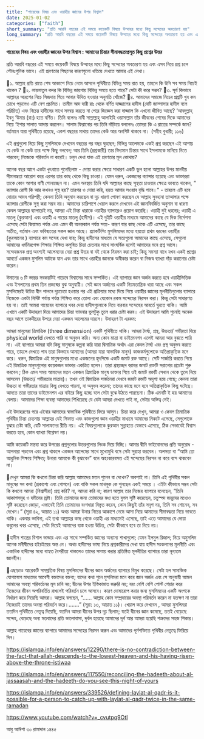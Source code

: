 ```yaml
---
title: "গায়েবের বিষয় এবং ওয়াহীর জ্ঞানের উপর বিশ্বাস"
date: 2025-01-02
categories: ["faith"]
short_summary: "প্রতি আরবি বছরের এই সময়ে কয়েকটি বিষয়ে উম্মাহর মধ্যে কিছু সন্দেহের অবতারণা হয়"
long_summary: "প্রতি আরবি বছরের এই সময়ে কয়েকটি বিষয়ে উম্মাহর মধ্যে কিছু সন্দেহের অবতারণা হয় এবং এসব নিয়ে প্রশ্ন চলে  পৌনঃপুনিক ভাবে। এই প্রবণতার পিছনের কারণগুলো খতিয়ে দেখতে আমার এই লেখা।"
---
```


**গায়েবের বিষয় এবং ওয়াহীর জ্ঞানের উপর বিশ্বাস : আমাদের চিন্তার সীমাবদ্ধতাপ্রসূত কিছু প্রশ্নের উত্তর**

প্রতি আরবি বছরের এই সময়ে কয়েকটি বিষয়ে উম্মাহর মধ্যে কিছু সন্দেহের অবতারণা হয় এবং এসব নিয়ে প্রশ্ন চলে  পৌনঃপুনিক ভাবে। এই প্রবণতার পিছনের কারণগুলো খতিয়ে দেখতে আমার এই লেখা। 


📌১. আল্লাহ প্রতি রাতে শেষ আকাশে নিচে নেমে আসলে পৃথিবীতে বিভিন্ন সময় রাত হয়, তাহলে কি উনি সব সময় নিচেই থাকেন ?
📌২. লায়লাতুল কদর কি বিভিন্ন জায়গায় বিভিন্ন সময়ে হতে পারে? সেটা কী করে সম্ভব?
📌৩. সূর্য কিভাবে আল্লাহর আরশের নিচে সিজদায় গিয়ে আবার উদিত হওয়ার অনুমতি খোঁজে?
📌৪. আমাদের সমাজে নিচের প্রশ্নটি খুব কম চোখে পড়লেও এটি বেশ প্রচলিত।
তামীম আদ দারী রাঃ থেকে বর্ণিত দাজ্জালের হাদীস (যেটি জাস্সাসার হাদীস বলে পরিচিত) এবং নিচের হাদীসের সাথে সমন্বয় করতে না পেরে জিজ্ঞেস করা দাজ্জাল কি এখনো জীবিত আছে?
‘আবদুল্লাহ্ ইবনু ‘উমার (রা:) হতে বর্ণিত। তিনি বলেনঃ নাবী সাল্লাল্লাহু আলাইহি ওয়াসাল্লাম তাঁর জীবনের শেষের দিকে আমাদের নিয়ে ‘ইশার সালাত আদায় করলেন। সালাম ফিরানোর পর তিনি দাঁড়িয়ে বললেনঃ তোমরা কি এ রাতের সম্পর্কে জান? বর্তমানে যারা পৃথিবীতে রয়েছে, একশ বছরের মাথায় তাদের কেউ আর অবশিষ্ট থাকবে না। (সহীহ বুখারী; ১১৬)


এই প্রশ্নগুলো নিয়ে কিছু মুসলিমকে দেখবেন বছরের পর বছর ঘুরছেন;  বিভিন্ন আলেমকে একই প্রশ্ন করছেন এই আশায় যে কেউ না কেউ তার পক্ষে কিছু বলবেন; আর তিনি (প্রশ্নকারী) তার বিদ্যমান চিন্তার সাথে ইসলামকে মানিয়ে নিতে পারবেন; নিজেকে পরিবর্তন না করেই। চলুন দেখা যাক এই প্রবণতার মূল কোথায়?


অনেক বছর আগে একটা খুৎবাতে শুনেছিলাম - দোয়া করার ক্ষেত্রে সাধারণ একটি ভুল হলো আল্লাহর উপর মানবীয় সীমাবদ্ধতা আরোপ করে এরপর তার কাছ থেকে কিছু চাওয়া। যেমন ধরুন, একজনের ক্যান্সার হয়েছে এবং ডাক্তাররা তাকে কোন আশার বাণী শোনাচ্ছেন না। এমন অবস্থায় তিনি যদি আল্লাহর কাছে সুস্থতা চাওয়ার ক্ষেত্রে ভাবতে থাকেন, “ ক্যান্সার রোগী কি আর কখনও সুস্থ হয়? তারপর ও দোয়া করি, হয়ত আমার সওয়াব বৃদ্ধি পাবে।” - তাহলে এটি হবে দোয়ার আদব পরিপন্থী; কেননা তিনি অনুমান করছেন বা দৃঢ় ধারণা পোষণ করছেন যে আল্লাহ সুবহানা তাআলার পক্ষে ক্যান্সার রোগীকে সুস্থ করা সম্ভব নয়। আমাদের চারিপাশে খেয়াল করলে দেখবেন এই জ্ঞানবিবর্জিত অনুমান বা ধারণা কেবল আল্লাহর ব্যাপারেই নয়, আমরা এই চিন্তা ধারাকে ওয়াহীর ব্যাপারেও প্রয়োগ করেছি। ওয়াহী দুই ধরনের; ওয়াহী এ মাতলু (কুরআন) এবং ওয়াহী এ গায়ের মাতলু (হাদীস)। এই দুইটি ওয়াহীর  মাধ্যমে আমাদের কাছে যে দিক নির্দেশনা এসেছে সেটা কিয়ামত পর্যন্ত এবং এমন কী অনন্তকাল পর্যন্ত সত্য- কারণ যার কাছ থেকে এটি এসেছে, তার কাছে অতীত, বর্তমান এবং ভবিষ্যতের সকল জ্ঞান আছে। প্র্যাকটিসিং মুসলিমদের মধ্যে হয়তো প্রথম ধরনের ওয়াহীর (কুরআনের ) ব্যাপারে কম সন্দেহ দেখা যায়; কিন্তু হাদীসের মাধ্যমে যে সত্যগুলো আমাদের কাছে এসেছে, সেগুলো আমাদের ধর্মনিরপেক্ষ শিক্ষায় শিক্ষিত কলুষিত চিন্তা চেতনার সাথে সাংঘর্ষিক হলেই আমাদের মনে প্রশ্ন আসে। সন্দেহজনক প্রশ্ন অবশ্যই আলেমদের দেয়া প্রশ্ন উত্তর বা বই থেকে নিরসন করা চাই; কিন্তু সমস্যা বাধে যখন একই প্রশ্নের আবর্তে একজন মুসলিম আটকে যান এবং তার সাথে ওয়াহীর জ্ঞানকে অস্বীকার করেন বা নিজস্ব ব্যাখ্যা দাঁড় করানোর চেষ্টা করেন।  


ঈমানের ৬ টি স্তম্ভের সবকয়টিই গায়েবে বিশ্বাসের সাথে সম্পর্কিত। এই ব্যাপারে জ্ঞান অর্জন করতে হবে ওয়াহীভিত্তিক এবং ইসলামের প্রথম তিন প্রজন্মের বুঝ অনুযায়ী।  সেই জ্ঞান অর্জনের একটি নিয়মতান্ত্রিক ধারা আছে এবং সকল মুসলিমেরই উচিত দ্বীন পালনে দৃঢ়চেতা হওয়ার পর এই প্রক্রিয়ার মধ্যে দিয়ে গিয়ে ওয়াহীর জ্ঞানের মূলনীতিগুলোর ব্যাপারে নিজেকে একটা নির্দিষ্ট পর্যায় পর্যন্ত শিক্ষিত করে তোলা এবং যেকোন রকম সন্দেহের নিরসন করা। কিন্তু সেটা সাধারণত হয় না। তাই আমরা গায়েবের ব্যাপারে খবর দেয়া হাদীসগুলোকে নিয়ে বারবার সন্দেহের আবর্তে ঘুরতে থাকি। আমি এখানে একটি উদাহরণ দিয়ে আমাদের চিন্তা ভাবনার ভুলটুকু তুলে ধরার চেষ্টা করব।  এই উদাহরণ আমি শুনেছি অনেক বছর আগে তাকদীরের উপরে দেয়া একজন আলেমের দারসে। উদাহরণ টা এরকম:


আমরা মানুষেরা ত্রিমাত্রিক (three dimension) একটি পৃথিবীতে থাকি। আমরা দৈর্ঘ্য, প্রস্থ, উচ্চতা/ গভীরতা দিয়ে physical world দেখতে পারি বা অনুভব করি। অন্য কোন মাত্রা বা ডাইমেনশন এলেই আমরা আর বুঝতে পারি না। এই ব্যাপারে আমরা যদি কিছু মানুষকে কল্পনা করি যারা দ্বিমাত্রিক অর্থাৎ এরা কেবল দৈর্ঘ্য এবং প্রস্থ অনুভব করতে পারে, তাহলে দেখতে পাব তারা কিভাবে আমাদের (আমরা যারা স্বাভাবিক মানুষ) কাজকর্মগুলোকে অতিপ্রাকৃতিক মনে করে। ধরুন, দ্বিমাত্রিক এই মানুষগুলোর মধ্যে একজনের হৃদপিন্ডে একটি জমাট রক্ত আছে। সেটি সার্জারি করতে গিয়ে এই দ্বিমাত্রিক মানুষগুলোর কয়েকজন ডাক্তার একত্রিত হলেন। তারা প্রস্থচ্ছেদ বরাবর জমাট রক্তটি সরানোর প্রচেষ্টা শুরু করবেন ; ঠিক এমন সময় আমাদের মতন একজন ত্রিমাত্রিক মানুষ ডাক্তার গিয়ে ওই জমাট রক্তটি সেখান থেকে তুলে নিয়ে আসলেন (উচ্চতা/ গভীরতার মাত্রায়)। তখন ওই দ্বিমাত্রিক সার্জনেরা দেখবে জমাট রক্তটি অদৃশ্য হয়ে গেছে; কেননা তারা উচ্চতা বা গভীরতার মাত্রায় কিছু দেখতে পায়না, বা অনুভব করেনা; তাদের কাছে মনে হবে অতিপ্রাকৃতিক কিছু ঘটেছে। আদতে তারা তাদের ডাইমেনশন এর বাইরে কিছু হচ্ছে বলে সেটা বুঝে উঠতে পারছেনা। ঠিক এমনটি ই হয় আমাদের বেলায়। আমাদের শিক্ষা ব্যবস্থা আমাদের শিখিয়েছে যে যেটা আমরা দেখতে পাই না, সেটার অস্তিত্ব নেই।  


এই উদাহরণের পরে এইবার আমাদের স্বাভাবিক পৃথিবীতে ফিরে আসুন। চিন্তা করে দেখুন, আমরা ও কেবল ত্রিমাত্রিক পৃথিবীর চিন্তা চেতনায় আল্লাহর যেই সিফাত এবং কাজগুলো জ্ঞান ওয়াহীর মাধ্যমে আমাদের নিকটে এসেছে, সেগুলোকে বুঝার চেষ্টা করি, যেটি সালাফদের রীতি নয়। এই বিষয়গুলোকে কুরআন সুন্নাহতে যেভাবে এসেছে, ঠিক সেভাবেই বিশ্বাস করতে হবে, কোন ব্যাখ্যা বিশ্লেষণ নয়।


আমি কয়েকটি মন্তব্য করে উপরের প্রশ্নগুলোর উত্তরগুলোর লিংক দিয়ে দিচ্ছি। আমার দ্বীনি ভাইবোনদের প্রতি অনুরোধ - আপনারা পড়বেন এবং প্রশ্ন থাকলে একজন আলেমের সাথে মুখোমুখি বসে সেটা সুরাহা করবেন।  অলসতা বা “আমি তো আধুনিক শিক্ষায় শিক্ষিত; উনারা আমাকে কী বুঝাবেন” বলে অহংকারবসত  এই সন্দেহের নিরসন না করে বসে থাকবেন না।


🤔দেখুন আমরা কি কখনো চিন্তা করি আল্লাহ আমাদের মতন শুনেন বা দেখেন? অবশ্যই না।  তিনি এই পৃথিবীর সকল মানুষের সব কথা (প্রকাশ্যে এবং গোপনে) এবং বাকি সকল মাখলুক কে শুনছেন একই সময়ে । এইটা কীভাবে সম্ভব সেটা কি কখনো আমরা (বিশ্বাসীরা) প্রশ্ন করি? না, আমরা করি না; কারণ আল্লাহ তার নিজের ব্যাপারে বলেছেন, “তিনি আকাশসমূহ ও যমীনের স্রষ্টা। তিনি তোমাদের জন্য তোমাদের মধ্য হতে যুগল সৃষ্টি করেছেন, চতুস্পদ জন্তুদের মধ্যেও সৃষ্টি করেছেন জোড়া, এভাবেই তিনি তোমাদের বংশধারা বিস্তৃত করেন, কোন কিছুই তাঁর সদৃশ নয়, তিনি সব শোনেন, সব দেখেন।” (সূরা ৪২, আয়াত ১১)  অথচ আমরা উনার নিচের আকাশে নেমে আসা নিয়ে আমাদের সীমাবদ্ধতা নিয়ে ভাবতে থাকি। একবার ভাবিনা, এই তথ্য আল্লাহর কাছ থেকে ওয়াহী এর মাধ্যমেই এসেছে, তাই এতে আমাদের যে দোয়া কবুলের খবর এসেছে, সেটা নিয়েই আমাদের ব্যস্ত হওয়া উচিত, সেটা কীভাবে হবে তা নিয়ে নয়।


🤔হাদীস শাস্ত্রের বিশাল ভান্ডার এবং এর সাথে সম্পর্কিত জ্ঞানের অন্যান্য শাখাগুলো; যেমন ইলমুল রিজাল; নিয়ে অমুসলিম অনেক মনীষীদের হইচইয়ের অন্ত নে। অথচ হাদীসের ভাষ্য নিয়ে প্রশ্নকারীদের দেখা যায় হাদীস সংকলনের মূলনীতি এবং একাধিক হাদীসের মধ্যে বাহ্যত বৈপরীত্য থাকলেও তাদের সমন্বয় করার প্রতিষ্ঠিত মূলনীতির ব্যাপারে তারা নূন্যতম জ্ঞানহীন।


🤔এছাড়াও আরেকটি সাম্প্রতিক বিষয় মুসলিমদের দ্বীনের জ্ঞান অর্জনের ব্যাপারে বিমুখ করেছে।  সেটা হল সামাজিক যোগাযোগ মাধ্যমের আবেগী বক্তাদের বক্তব্য; যাদের কথা শুনে মুসলিমরা মনে করে জ্ঞান অর্জন এবং সে অনুযায়ী আমল আমাদের অবস্থা পরিবর্তনের মূল চাবি নয়; দ্বীনের উপর ইস্তিকামাত জরুরি নয়; বরং বেশি বেশি পোস্ট শেয়ার করে নিজেদের জীবন অপরিবর্তিত রাখলেই পরিবর্তন চলে আসবে। কারণ দোষারোপ করার জন্য মুসলিমদের একটি অংশকে নির্ধারণ করে নিয়েছি আমরা। আল্লাহ বলছেন, “...... আল্লাহ কোন সম্প্রদায়ের অবস্থা পরিবর্তন করেন না যতক্ষণ না তারা নিজেরাই তাদের অবস্থা পরিবর্তন করে।…….” (সূরা: ১৩, আয়াত ১১)। খেয়াল করে দেখবেন , আমরা মুসলিমরা ততদিন পৃথিবীতে নেতৃত্ব দিয়েছি, যতদিন আমরা দ্বীনের উপর দৃঢ় ছিলাম; যতই দ্বীনের জ্ঞান কমেছে, ততই বেড়েছে সন্দেহ, বেড়েছে অন্য মতবাদের প্রতি ভালোবাসা, দুর্বল হয়েছে আমাদের দূর্গ আর আমরা হয়েছি শত্রুদের সহজ শিকার। 


আল্লাহ গায়েবের জ্ঞানের ব্যাপারে আমাদের সন্দেহের নিরসন করুন এবং আমাদের পূর্নশক্তিতে পৃথিবীর নেতৃত্বে ফিরিয়ে দিন।

https://islamqa.info/en/answers/12290/there-is-no-contradiction-between-the-fact-that-allah-descends-to-the-lowest-heaven-and-his-having-risen-above-the-throne-istiwaa 


https://islamqa.info/en/answers/117550/reconciling-the-hadeeth-about-al-jassaasah-and-the-hadeeth-do-you-see-this-night-of-yours 


https://islamqa.info/en/answers/339526/defining-laylat-al-qadr-is-it-possible-for-a-person-to-catch-up-with-laylat-al-qadr-twice-in-the-same-ramadan 


https://www.youtube.com/watch?v=_cvutpq9OtI 


আবু আঈশা
৩০ রামাদান ১৪৪৫
